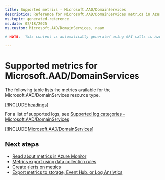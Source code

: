 ```yaml
---
title: Supported metrics - Microsoft.AAD/DomainServices
description: Reference for Microsoft.AAD/DomainServices metrics in Azure Monitor.
ms.topic: generated-reference
ms.date: 02/18/2025
ms.custom: Microsoft.AAD/DomainServices, naam

# NOTE:  This content is automatically generated using API calls to Azure. Any edits made on these files will be overwritten in the next run of the script. 

---
```


  
# Supported metrics for Microsoft.AAD/DomainServices
  
The following table lists the metrics available for the Microsoft.AAD/DomainServices resource type.  
  
  
[!INCLUDE [headings](~/reusable-content/ce-skilling/azure/includes/azure-monitor/reference/metrics/metrics-headings.md)]  
  
  
  
For a list of supported logs, see [Supported log categories - Microsoft.AAD/DomainServices](../supported-logs/microsoft-aad-domainservices-logs.md)  
  
 

[!INCLUDE [Microsoft.AAD/DomainServices](~/reusable-content/ce-skilling/azure/includes/azure-monitor/reference/metrics/microsoft-aad-domainservices-metrics-include.md)]  



## Next steps

- [Read about metrics in Azure Monitor](/azure/azure-monitor/data-platform)
- [Metrics export using data collection rules](/azure/azure-monitor/essentials/data-collection-metrics)
- [Create alerts on metrics](/azure/azure-monitor/alerts/alerts-overview)
- [Export metrics to storage, Event Hub, or Log Analytics](/azure/azure-monitor/essentials/platform-logs-overview)
